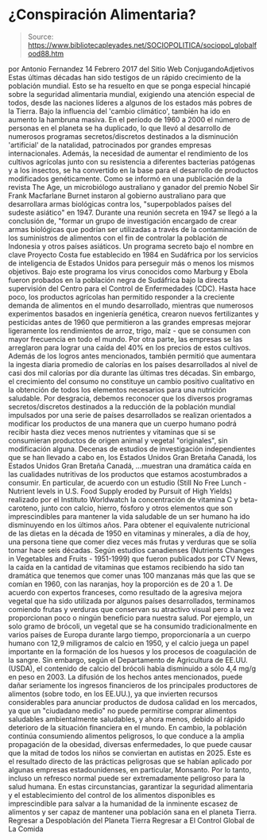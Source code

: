 # ¿Conspiración Alimentaria?

> Source: https://www.bibliotecapleyades.net/SOCIOPOLITICA/sociopol_globalfood88.htm

por Antonio Fernandez 14 Febrero 2017
del Sitio Web ConjugandoAdjetivos
Estas últimas décadas han sido testigos de un rápido crecimiento de la población mundial.
Esto se ha resuelto en que se ponga especial hincapié sobre la seguridad alimentaria mundial, exigiendo una atención especial de todos, desde las naciones líderes a algunos de los estados más pobres de la Tierra.
Bajo la influencia del 'cambio climático', también ha ido en aumento la hambruna masiva. En el período de 1960 a 2000 el número de personas en el planeta se ha duplicado, lo que llevó al desarrollo de numerosos programas secretos/discretos destinados a la disminución 'artificial' de la natalidad, patrocinados por grandes empresas internacionales.
Además, la necesidad de aumentar el rendimiento de los cultivos agrícolas junto con su resistencia a diferentes bacterias patógenas y a los insectos, se ha convertido en la base para el desarrollo de productos modificados genéticamente. Como se informó en una publicación de la revista The Age, un microbiólogo australiano y ganador del premio Nobel Sir Frank Macfarlane Burnet instaron al gobierno australiano para que desarrollara armas biológicas contra los,
"superpoblados países del sudeste asiático" en 1947.
Durante una reunión secreta en 1947 se llegó a la conclusión de,
"formar un grupo de investigación encargado de crear armas biológicas que podrían ser utilizadas a través de la contaminación de los suministros de alimentos con el fin de controlar la población de Indonesia y otros países asiáticos.
Un programa secreto bajo el nombre en clave Proyecto Costa fue establecido en 1984 en Sudáfrica por los servicios de inteligencia de Estados Unidos para perseguir más o menos los mismos objetivos.
Bajo este programa los virus conocidos como Marburg y Ebola fueron probados en la población negra de Sudáfrica bajo la directa supervisión del Centro para el Control de Enfermedades (CDC).
Hasta hace poco, los productos agrícolas han permitido responder a la creciente demanda de alimentos en el mundo desarrollado, mientras que numerosos experimentos basados en ingeniería genética, crearon nuevos fertilizantes y pesticidas antes de 1960 que permitieron a las grandes empresas mejorar ligeramente los rendimientos de arroz, trigo, maíz - que se consumen con mayor frecuencia en todo el mundo.
Por otra parte, las empresas se las arreglaron para lograr una caída del 40% en los precios de estos cultivos.
Además de los logros antes mencionados, también permitió que aumentara la ingesta diaria promedio de calorías en los países desarrollados al nivel de casi dos mil calorías por día durante las últimas tres décadas.
Sin embargo, el crecimiento del consumo no constituye un cambio positivo cualitativo en la obtención de todos los elementos necesarios para una nutrición saludable.
Por desgracia, debemos reconocer que los diversos programas secretos/discretos destinados a la reducción de la población mundial impulsados por una serie de países desarrollados se realizan orientados a modificar los productos de una manera que un cuerpo humano podrá recibir hasta diez veces menos nutrientes y vitaminas que si se consumieran productos de origen animal y vegetal "originales", sin modificación alguna.
Decenas de estudios de investigación independientes que se han llevado a cabo en,
los Estados Unidos Gran Bretaña Canadá,
los Estados Unidos
Gran Bretaña
Canadá,
...muestran una dramática caída en las cualidades nutritivas de los productos que estamos acostumbrados a consumir.
En particular, de acuerdo con un estudio (Still No Free Lunch - Nutrient levels in U.S. Food Supply eroded by Pursuit of High Yields) realizado por el Instituto Worldwatch la concentración de vitamina C y beta-caroteno, junto con calcio, hierro, fósforo y otros elementos que son imprescindibles para mantener la vida saludable de un ser humano ha ido disminuyendo en los últimos años.
Para obtener el equivalente nutricional de las dietas en la década de 1950 en vitaminas y minerales, a día de hoy, una persona tiene que comer diez veces más frutas y verduras que se solía tomar hace seis décadas.
Según estudios canadienses (Nutrients Changes in Vegetables and Fruits - 1951-1999) que fueron publicados por CTV News, la caída en la cantidad de vitaminas que estamos recibiendo ha sido tan dramática que tenemos que comer unas 100 manzanas más que las que se comían en 1960, con las naranjas, hoy la proporción es de 20 a 1.
De acuerdo con expertos franceses, como resultado de la agresiva mejora vegetal que ha sido utilizada por algunos países desarrollados, terminamos comiendo frutas y verduras que conservan su atractivo visual pero a la vez proporcionan poco o ningún beneficio para nuestra salud.
Por ejemplo, un solo gramo de brócoli, un vegetal que se ha consumido tradicionalmente en varios países de Europa durante largo tiempo, proporcionaría a un cuerpo humano con 12,9 miligramos de calcio en 1950, y el calcio juega un papel importante en la formación de los huesos y los procesos de coagulación de la sangre.
Sin embargo, según el Departamento de Agricultura de EE.UU. (USDA), el contenido de calcio del brócoli había disminuido a sólo 4,4 mg/g en peso en 2003.
La difusión de los hechos antes mencionados, puede dañar seriamente los ingresos financieros de los principales productores de alimentos (sobre todo, en los EE.UU.), ya que invierten recursos considerables para anunciar productos de dudosa calidad en los mercados, ya que un "ciudadano medio" no puede permitirse comprar alimentos saludables ambientalmente saludables, y ahora menos, debido al rápido deterioro de la situación financiera en el mundo.
En cambio, la población continúa consumiendo alimentos peligrosos, lo que conduce a la amplia propagación de la obesidad, diversas enfermedades, lo que puede causar que la mitad de todos los niños se conviertan en autistas en 2025.
Este es el resultado directo de las prácticas peligrosas que se habían aplicado por algunas empresas estadounidenses, en particular, Monsanto.
Por lo tanto, incluso un refresco normal puede ser extremadamente peligroso para la salud humana.
En estas circunstancias, garantizar la seguridad alimentaria y el establecimiento del control de los alimentos disponibles es imprescindible para salvar a la humanidad de la inminente escasez de alimentos y ser capaz de mantener una población sana en el planeta Tierra.
Regresar a Despoblación del Planeta Tierra
Regresar a El Control Global de La Comida
